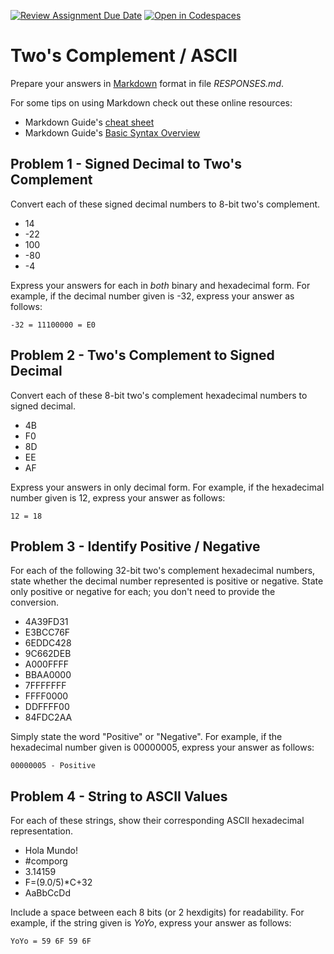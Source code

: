 [![Review Assignment Due Date](https://classroom.github.com/assets/deadline-readme-button-22041afd0340ce965d47ae6ef1cefeee28c7c493a6346c4f15d667ab976d596c.svg)](https://classroom.github.com/a/bYoq-Dz9)
[![Open in Codespaces](https://classroom.github.com/assets/launch-codespace-2972f46106e565e64193e422d61a12cf1da4916b45550586e14ef0a7c637dd04.svg)](https://classroom.github.com/open-in-codespaces?assignment_repo_id=20256325)
# Two's Complement / ASCII

Prepare your answers in [Markdown](https://gist.github.com/cuonggt/9b7d08a597b167299f0d) format in file *RESPONSES.md*. 

For some tips on using Markdown check out these online resources:
* Markdown Guide's [cheat sheet](https://www.markdownguide.org/cheat-sheet/)
* Markdown Guide's [Basic Syntax Overview](https://www.markdownguide.org/basic-syntax/)

## Problem 1 - Signed Decimal to Two's Complement

Convert each of these signed decimal numbers to 8-bit two's complement.

- 14
- -22
- 100
- -80
- -4

Express your answers for each in *both* binary and hexadecimal form. For example, if the decimal number given is -32, express your answer as follows:

```
-32 = 11100000 = E0
```

## Problem 2 - Two's Complement to Signed Decimal

Convert each of these 8-bit two's complement hexadecimal numbers to signed decimal.

- 4B
- F0
- 8D
- EE
- AF

Express your answers in only decimal form. For example, if the hexadecimal number given is 12, express your answer as follows:

```
12 = 18
```

## Problem 3 - Identify Positive / Negative

For each of the following 32-bit two's complement hexadecimal numbers, state whether the decimal number represented is positive or negative. State only positive or negative for each; you don't need to provide the conversion.

- 4A39FD31
- E3BCC76F
- 6EDDC428
- 9C662DEB
- A000FFFF
- BBAA0000
- 7FFFFFFF
- FFFF0000
- DDFFFF00
- 84FDC2AA

Simply state the word "Positive" or "Negative". For example, if the hexadecimal number given is 00000005, express your answer as follows:

```
00000005 - Positive
```

## Problem 4 - String to ASCII Values

For each of these strings, show their corresponding ASCII hexadecimal representation.

- Hola Mundo!
- #comporg
- 3.14159
- F=(9.0/5)*C+32
- AaBbCcDd

Include a space between each 8 bits (or 2 hexdigits) for readability. For example, if the string given is *YoYo*, express your answer as follows:

```
YoYo = 59 6F 59 6F
```